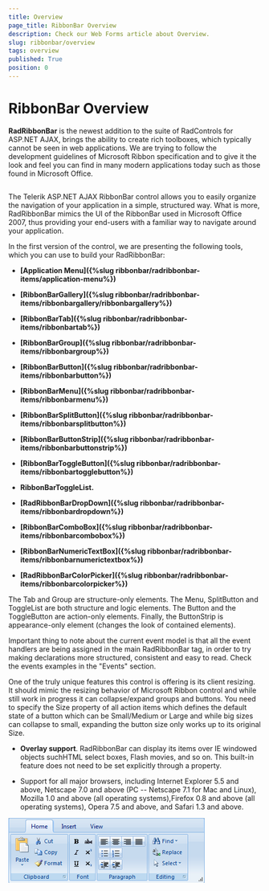 ```yaml
---
title: Overview
page_title: RibbonBar Overview
description: Check our Web Forms article about Overview.
slug: ribbonbar/overview
tags: overview
published: True
position: 0
---
```


# RibbonBar Overview

**RadRibbonBar** is the newest addition to the suite of RadControls for ASP.NET AJAX, brings the ability to create rich toolboxes, which typically cannot be seen in web applications. We are trying to follow the development guidelines of Microsoft Ribbon specification and to give it the look and feel you can find in many modern applications today such as those found in Microsoft Office.

##

The Telerik ASP.NET AJAX RibbonBar control allows you to easily organize the navigation of your application in a simple, structured way. What is more, RadRibbonBar mimics the UI of the RibbonBar used in Microsoft Office 2007, thus providing your end-users with a familiar way to navigate around your application.

In the first version of the control, we are presenting the following tools, which you can use to build your RadRibbonBar:

* **[Application Menu]({%slug ribbonbar/radribbonbar-items/application-menu%})**

* **[RibbonBarGallery]({%slug ribbonbar/radribbonbar-items/ribbonbargallery/ribbonbargallery%})**

* **[RibbonBarTab]({%slug ribbonbar/radribbonbar-items/ribbonbartab%})**

* **[RibbonBarGroup]({%slug ribbonbar/radribbonbar-items/ribbonbargroup%})**

* **[RibbonBarButton]({%slug ribbonbar/radribbonbar-items/ribbonbarbutton%})**

* **[RibbonBarMenu]({%slug ribbonbar/radribbonbar-items/ribbonbarmenu%})**

* **[RibbonBarSplitButton]({%slug ribbonbar/radribbonbar-items/ribbonbarsplitbutton%})**

* **[RibbonBarButtonStrip]({%slug ribbonbar/radribbonbar-items/ribbonbarbuttonstrip%})**

* **[RibbonBarToggleButton]({%slug ribbonbar/radribbonbar-items/ribbonbartogglebutton%})**

* **RibbonBarToggleList.**

* **[RadRibbonBarDropDown]({%slug ribbonbar/radribbonbar-items/ribbonbardropdown%})**

* **[RibbonBarComboBox]({%slug ribbonbar/radribbonbar-items/ribbonbarcombobox%})**

* **[RibbonBarNumericTextBox]({%slug ribbonbar/radribbonbar-items/ribbonbarnumerictextbox%})**

* **[RadRibbonBarColorPicker]({%slug ribbonbar/radribbonbar-items/ribbonbarcolorpicker%})**

The Tab and Group are structure-only elements. The Menu, SplitButton and ToggleList are both structure and logic elements. The Button and the ToggleButton are action-only elements. Finally, the ButtonStrip is appearance-only element (changes the look of contained elements).

Important thing to note about the current event model is that all the event handlers are being assigned in the main RadRibbonBar tag, in order to try making declarations more structured, consistent and easy to read. Check the events examples in the "Events" section.

One of the truly unique features this control is offering is its client resizing. It should mimic the resizing behavior of Microsoft Ribbon control and while still work in progress it can collapse/expand groups and buttons. You need to specify the Size property of all action items which defines the default state of a button which can be Small/Medium or Large and while big sizes can collapse to small, expanding the button size only works up to its original Size.

* **Overlay support**. RadRibbonBar can display its items over IE windowed objects suchHTML select boxes, Flash movies, and so on. This built-in feature does not need to be set explicitly through a property.

* Support for all major browsers, including Internet Explorer 5.5 and above, Netscape 7.0 and above (PC -- Netscape 7.1 for Mac and Linux), Mozilla 1.0 and above (all operating systems),Firefox 0.8 and above (all operating systems), Opera 7.5 and above, and Safari 1.3 and above.

![RibbonBar Overview](images/ribbonbar_overview.png)
